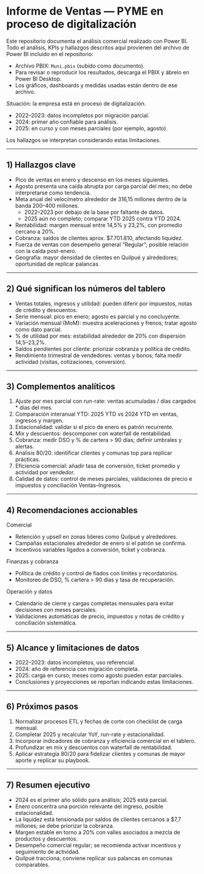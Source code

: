 

# Informe de Ventas — PYME en proceso de digitalización

Este repositorio documenta el análisis comercial realizado con Power BI.  
Todo el análisis, KPIs y hallazgos descritos aquí provienen del archivo de Power BI incluido en el repositorio:

- Archivo PBIX: `Muni.pbix` (subido como documento).  
- Para revisar o reproducir los resultados, descarga el PBIX y ábrelo en Power BI Desktop.  
- Los gráficos, dashboards y medidas usadas están dentro de ese archivo.

Situación: la empresa está en proceso de digitalización.
- 2022–2023: datos incompletos por migración parcial.
- 2024: primer año confiable para análisis.
- 2025: en curso y con meses parciales (por ejemplo, agosto).

Los hallazgos se interpretan considerando estas limitaciones.

---

## 1) Hallazgos clave

- Pico de ventas en enero y descenso en los meses siguientes.
- Agosto presenta una caída abrupta por carga parcial del mes; no debe interpretarse como tendencia.
- Meta anual del velocímetro alrededor de 316,15 millones dentro de la banda 200–400 millones.
  - 2022–2023 por debajo de la base por faltante de datos.
  - 2025 aún no completo; comparar YTD 2025 contra YTD 2024.
- Rentabilidad: margen mensual entre 14,5% y 23,2%, con promedio cercano a 20%.
- Cobranza: saldos de clientes aprox. $7.701.810, afectando liquidez.
- Fuerza de ventas con desempeño general “Regular”; posible relación con la caída post-enero.
- Geografía: mayor densidad de clientes en Quilpué y alrededores; oportunidad de replicar palancas.

---

## 2) Qué significan los números del tablero

- Ventas totales, ingresos y utilidad: pueden diferir por impuestos, notas de crédito y descuentos.
- Serie mensual: pico en enero; agosto es parcial y no concluyente.
- Variación mensual (MoM): muestra aceleraciones y frenos; tratar agosto como dato parcial.
- % de utilidad por mes: estabilidad alrededor de 20% con dispersión 14,5–23,2%.
- Saldos pendientes por cliente: priorizar cobranza y política de crédito.
- Rendimiento trimestral de vendedores: ventas y bonos; falta medir actividad (visitas, cotizaciones, conversión).

---

## 3) Complementos analíticos

1) Ajuste por mes parcial con run-rate: ventas acumuladas / días cargados * días del mes.  
2) Comparación interanual YTD: 2025 YTD vs 2024 YTD en ventas, ingresos y margen.  
3) Estacionalidad: validar si el pico de enero es patrón recurrente.  
4) Mix y descuentos: descomponer con waterfall de rentabilidad.  
5) Cobranza: medir DSO y % de cartera > 90 días; definir umbrales y alertas.  
6) Análisis 80/20: identificar clientes y comunas top para replicar prácticas.  
7) Eficiencia comercial: añadir tasa de conversión, ticket promedio y actividad por vendedor.  
8) Calidad de datos: control de meses parciales, validaciones de precio e impuestos y conciliación Ventas–Ingresos.

---

## 4) Recomendaciones accionables

Comercial
- Retención y upsell en zonas líderes como Quilpué y alrededores.
- Campañas estacionales alrededor de enero si el patrón se confirma.
- Incentivos variables ligados a conversión, ticket y cobranza.

Finanzas y cobranza
- Política de crédito y control de fiados con límites y recordatorios.
- Monitoreo de DSO, % cartera > 90 días y tasa de recuperación.

Operación y datos
- Calendario de cierre y cargas completas mensuales para evitar decisiones con meses parciales.
- Validaciones automáticas de precio, impuestos y notas de crédito y conciliación sistemática.

---

## 5) Alcance y limitaciones de datos

- 2022–2023: datos incompletos, uso referencial.
- 2024: año de referencia con migración completa.
- 2025: carga en curso; meses como agosto pueden estar parciales.
- Conclusiones y proyecciones se reportan indicando estas limitaciones.

---

## 6) Próximos pasos

1) Normalizar procesos ETL y fechas de corte con checklist de carga mensual.  
2) Completar 2025 y recalcular YoY, run-rate y estacionalidad.  
3) Incorporar indicadores de cobranza y eficiencia comercial en el tablero.  
4) Profundizar en mix y descuentos con waterfall de rentabilidad.  
5) Aplicar estrategia 80/20 para fidelizar clientes y comunas de mayor aporte y replicar su playbook.

---

## 7) Resumen ejecutivo

- 2024 es el primer año sólido para análisis; 2025 está parcial.
- Enero concentra una porción relevante del ingreso, posible estacionalidad.
- La liquidez está tensionada por saldos de clientes cercanos a $7,7 millones; se debe priorizar la cobranza.
- Margen estable en torno a 20% con valles asociados a mezcla de productos y descuentos.
- Desempeño comercial regular; se recomienda activar incentivos y seguimiento de actividad.
- Quilpué tracciona; conviene replicar sus palancas en comunas comparables.
